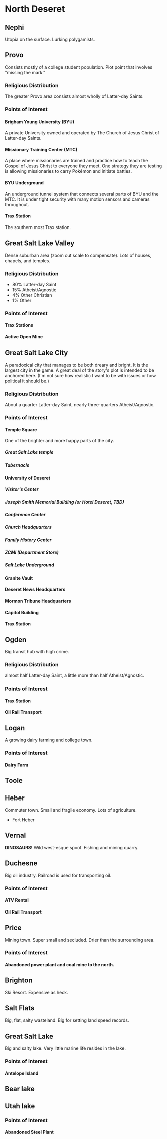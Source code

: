 # North Deseret

## Nephi
Utopia on the surface. Lurking polygamists.


## Provo
Consists mostly of a college student population.
Plot point that involves "missing the mark."

### Religious Distribution
The greater Provo area consists almost wholly of Latter-day Saints.

### Points of Interest

#### Brigham Young University (BYU)
A private University owned and operated by The Church of Jesus Christ of
Latter-day Saints.

#### Missionary Training Center (MTC)
A place where missionaries are trained and practice how to teach the Gospel of
Jesus Christ to everyone they meet. One strategy they are testing is allowing
missionaries to carry Pokémon and initiate battles.

#### BYU Underground
An underground tunnel system that connects several parts of BYU and the MTC.
It is under tight security with many motion sensors and cameras throughout.

#### Trax Station
The southern most Trax station.


## Great Salt Lake Valley
Dense suburban area (zoom out scale to compensate).
Lots of houses, chapels, and temples.

### Religious Distribution
- 80% Latter-day Saint
- 15% Atheist/Agnostic
- 4%  Other Christian
- 1%  Other

### Points of Interest

#### Trax Stations

#### Active Open Mine


## Great Salt Lake City
A paradoxical city that manages to be both dreary and bright.
It is the largest city in the game.
A great deal of the story's plot is intended to be anchored here.
(I'm not sure how realistic I want to be with issues or how political it should be.)

### Religious Distribution
About a quarter Latter-day Saint, nearly three-quarters Atheist/Agnostic.

### Points of Interest

#### Temple Square
One of the brighter and more happy parts of the city.

##### Great Salt Lake temple

##### Tabernacle

#### University of Deseret

##### Visitor's Center

##### Joseph Smith Memorial Building (or Hotel Deseret, TBD)

##### Conference Center

##### Church Headquarters

##### Family History Center

##### ZCMI (Department Store)

##### Salt Lake Underground

#### Granite Vault

#### Deseret News Headquarters

#### Mormon Tribune Headquarters

#### Capitol Building

#### Trax Station


## Ogden
Big transit hub with high crime.

### Religious Distribution
almost half Latter-day Saint, a little more than half Atheist/Agnostic.

### Points of Interest

#### Trax Station

#### Oil Rail Transport


## Logan
A growing dairy farming and college town.

### Points of Interest

#### Dairy Farm


## Toole


## Heber
Commuter town. Small and fragile economy. Lots of agriculture.
- Fort Heber

## Vernal
**DINOSAURS!** Wild west-esque spoof. Fishing and mining quarry.

## Duchesne
Big oil industry. Railroad is used for transporting oil.

### Points of Interest

#### ATV Rental

#### Oil Rail Transport


## Price
Mining town. Super small and secluded. Drier than the surrounding area.

### Points of Interest

#### Abandoned power plant and coal mine to the north.


## Brighton
Ski Resort. Expensive as heck.


## Salt Flats
Big, flat, salty wasteland. Big for setting land speed records.


## Great Salt Lake
Big and salty lake. Very little marine life resides in the lake.

### Points of Interest

#### Antelope Island


## Bear lake


## Utah lake

### Points of Interest

#### Abandoned Steel Plant
